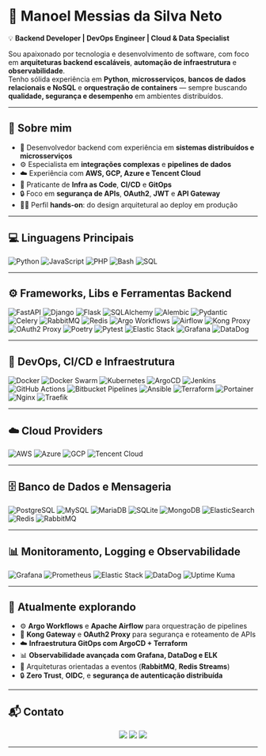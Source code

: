 # 👋 Manoel Messias da Silva Neto  

💡 **Backend Developer | DevOps Engineer | Cloud & Data Specialist**

Sou apaixonado por tecnologia e desenvolvimento de software, com foco em **arquiteturas backend escaláveis**, **automação de infraestrutura** e **observabilidade**.  
Tenho sólida experiência em **Python**, **microsserviços**, **bancos de dados relacionais e NoSQL** e **orquestração de containers** — sempre buscando **qualidade, segurança e desempenho** em ambientes distribuídos.

---

## 🧩 Sobre mim
- 🚀 Desenvolvedor backend com experiência em **sistemas distribuídos e microsserviços**
- ⚙️ Especialista em **integrações complexas** e **pipelines de dados**
- ☁️ Experiência com **AWS, GCP, Azure e Tencent Cloud**
- 🧰 Praticante de **Infra as Code**, **CI/CD** e **GitOps**
- 🔒 Foco em **segurança de APIs**, **OAuth2**, **JWT** e **API Gateway**
- 🧑‍💻 Perfil **hands-on**: do design arquitetural ao deploy em produção

---

## 💻 Linguagens Principais
![Python](https://img.shields.io/badge/Python-3776AB?style=flat-square&logo=python&logoColor=white)
![JavaScript](https://img.shields.io/badge/JavaScript-F7E018?style=flat-square&logo=javascript&logoColor=black)
![PHP](https://img.shields.io/badge/PHP-777BB4?style=flat-square&logo=php&logoColor=white)
![Bash](https://img.shields.io/badge/Bash-4EAA25?style=flat-square&logo=gnubash&logoColor=white)
![SQL](https://img.shields.io/badge/SQL-316192?style=flat-square&logo=postgresql&logoColor=white)

---

## ⚙️ Frameworks, Libs e Ferramentas Backend
![FastAPI](https://img.shields.io/badge/FastAPI-009688?style=flat-square&logo=fastapi&logoColor=white)
![Django](https://img.shields.io/badge/Django-092E20?style=flat-square&logo=django&logoColor=white)
![Flask](https://img.shields.io/badge/Flask-000000?style=flat-square&logo=flask&logoColor=white)
![SQLAlchemy](https://img.shields.io/badge/SQLAlchemy-FB7A24?style=flat-square)
![Alembic](https://img.shields.io/badge/Alembic-CC7722?style=flat-square)
![Pydantic](https://img.shields.io/badge/Pydantic-E92063?style=flat-square)
![Celery](https://img.shields.io/badge/Celery-37814A?style=flat-square)
![RabbitMQ](https://img.shields.io/badge/RabbitMQ-FF6600?style=flat-square)
![Redis](https://img.shields.io/badge/Redis-DC382D?style=flat-square)
![Argo Workflows](https://img.shields.io/badge/Argo%20Workflows-FC6D26?style=flat-square&logo=argo&logoColor=white)
![Airflow](https://img.shields.io/badge/Apache%20Airflow-017CEE?style=flat-square&logo=apacheairflow&logoColor=white)
![Kong Proxy](https://img.shields.io/badge/Kong%20API%20Gateway-003459?style=flat-square&logo=kong&logoColor=white)
![OAuth2 Proxy](https://img.shields.io/badge/OAuth2%20Proxy-3D5AFE?style=flat-square&logo=openid&logoColor=white)
![Poetry](https://img.shields.io/badge/Poetry-60A5FA?style=flat-square)
![Pytest](https://img.shields.io/badge/Pytest-0A9EDC?style=flat-square)
![Elastic Stack](https://img.shields.io/badge/Elastic%20Stack-005571?style=flat-square)
![Grafana](https://img.shields.io/badge/Grafana-F46800?style=flat-square)
![DataDog](https://img.shields.io/badge/DataDog-632CA6?style=flat-square)

---

## 🧰 DevOps, CI/CD e Infraestrutura
![Docker](https://img.shields.io/badge/Docker-2496ED?style=flat-square&logo=docker&logoColor=white)
![Docker Swarm](https://img.shields.io/badge/Docker%20Swarm-2496ED?style=flat-square&logo=docker&logoColor=white)
![Kubernetes](https://img.shields.io/badge/Kubernetes-326CE5?style=flat-square&logo=kubernetes&logoColor=white)
![ArgoCD](https://img.shields.io/badge/ArgoCD-FC6D26?style=flat-square&logo=argo&logoColor=white)
![Jenkins](https://img.shields.io/badge/Jenkins-D24939?style=flat-square&logo=jenkins&logoColor=white)
![GitHub Actions](https://img.shields.io/badge/GitHub%20Actions-2088FF?style=flat-square&logo=githubactions&logoColor=white)
![Bitbucket Pipelines](https://img.shields.io/badge/Bitbucket%20Pipelines-0052CC?style=flat-square&logo=bitbucket&logoColor=white)
![Ansible](https://img.shields.io/badge/Ansible-EE0000?style=flat-square&logo=ansible&logoColor=white)
![Terraform](https://img.shields.io/badge/Terraform-844FBA?style=flat-square&logo=terraform&logoColor=white)
![Portainer](https://img.shields.io/badge/Portainer-13BEF9?style=flat-square&logo=portainer&logoColor=white)
![Nginx](https://img.shields.io/badge/Nginx-009639?style=flat-square&logo=nginx&logoColor=white)
![Traefik](https://img.shields.io/badge/Traefik-24A1C1?style=flat-square&logo=traefikmesh&logoColor=white)

---

## ☁️ Cloud Providers
![AWS](https://img.shields.io/badge/AWS-232F3E?style=flat-square&logo=amazonaws&logoColor=white)
![Azure](https://img.shields.io/badge/Azure-0078D4?style=flat-square&logo=microsoftazure&logoColor=white)
![GCP](https://img.shields.io/badge/GCP-4285F4?style=flat-square&logo=googlecloud&logoColor=white)
![Tencent Cloud](https://img.shields.io/badge/Tencent%20Cloud-00A4FF?style=flat-square&logo=tencentcloud&logoColor=white)

---

## 🗄️ Banco de Dados e Mensageria
![PostgreSQL](https://img.shields.io/badge/PostgreSQL-336791?style=flat-square&logo=postgresql&logoColor=white)
![MySQL](https://img.shields.io/badge/MySQL-4479A1?style=flat-square&logo=mysql&logoColor=white)
![MariaDB](https://img.shields.io/badge/MariaDB-003545?style=flat-square&logo=mariadb&logoColor=white)
![SQLite](https://img.shields.io/badge/SQLite-07405E?style=flat-square&logo=sqlite&logoColor=white)
![MongoDB](https://img.shields.io/badge/MongoDB-47A248?style=flat-square&logo=mongodb&logoColor=white)
![ElasticSearch](https://img.shields.io/badge/Elasticsearch-005571?style=flat-square&logo=elasticsearch&logoColor=white)
![Redis](https://img.shields.io/badge/Redis-DC382D?style=flat-square&logo=redis&logoColor=white)
![RabbitMQ](https://img.shields.io/badge/RabbitMQ-FF6600?style=flat-square&logo=rabbitmq&logoColor=white)

---

## 📊 Monitoramento, Logging e Observabilidade
![Grafana](https://img.shields.io/badge/Grafana-F46800?style=flat-square)
![Prometheus](https://img.shields.io/badge/Prometheus-E6522C?style=flat-square)
![Elastic Stack](https://img.shields.io/badge/ELK%20Stack-005571?style=flat-square)
![DataDog](https://img.shields.io/badge/DataDog-632CA6?style=flat-square)
![Uptime Kuma](https://img.shields.io/badge/Uptime%20Kuma-5A5A5A?style=flat-square)

---

## 🧠 Atualmente explorando
- ⚙️ **Argo Workflows** e **Apache Airflow** para orquestração de pipelines
- 🧱 **Kong Gateway** e **OAuth2 Proxy** para segurança e roteamento de APIs
- ☁️ **Infraestrutura GitOps com ArgoCD + Terraform**
- 📊 **Observabilidade avançada com Grafana, DataDog e ELK**
- 🧩 Arquiteturas orientadas a eventos (**RabbitMQ**, **Redis Streams**)
- 🔒 **Zero Trust**, **OIDC**, e **segurança de autenticação distribuída**
---

## 📬 Contato

<div align="center">
  <a href="mailto:manoelmsnsi@gmail.com"><img src="https://img.shields.io/badge/Gmail-D14836?style=for-the-badge&logo=gmail&logoColor=white"></a>
  <a href="https://www.linkedin.com/in/manoel-messias-731659121/"><img src="https://img.shields.io/badge/LinkedIn-0A66C2?style=for-the-badge&logo=linkedin&logoColor=white"></a>
  <a href="https://www.instagram.com/manoelmsnsi/"><img src="https://img.shields.io/badge/Instagram-E4405F?style=for-the-badge&logo=instagram&logoColor=white"></a>
</div>

---


